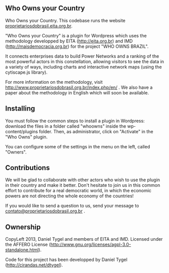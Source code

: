 Who Owns your Country
-------------------

Who Owns your Country. This codebase runs the website [proprietariosdobrasil.eita.org.br](http://proprietariosdobrasil.eita.org.br/).

"Who Owns your Country" is a plugin for Wordpress which uses the methodology developped by EITA (http://eita.org.br) and IMD (http://maisdemocracia.org.br) for the project "WHO OWNS BRAZIL".

It connects enterprises data to build Power Networks and a ranking of the most powerful actors in this constellation, allowing visitors to see the data in a variety of ways, including charts and interactive network maps (using the cytiscape.js library).

For more information on the methodology, visit http://www.proprietariosdobrasil.org.br/index.php/en/ . We also have a paper about the methodology in English which will soon be available.

Installing
-------------------

You must follow the common steps to install a plugin in Wordpress: download the files in a folder called "whoowns" inside the wp-content/plugins folder. Then, as administrator, click on "Activate" in the "Who Owns" plugin.

You can configure some of the settings in the menu on the left, called "Owners".


Contributions
-------------------

We will be glad to collaborate with other actors who wish to use the plugin in their country and make it better. Don't hesitate to join us in this common effort to contribute for a real democratic world, in which the economic powers are not directing the whole economy of the countries!

If you would like to send a question to us, send your message to contato@proprietariosdobrasil.org.br .


Ownership
-------------------

CopyLeft 2013, Daniel Tygel and members of EITA and IMD. Licensed under the AFFERO License (http://www.gnu.org/licenses/agpl-3.0-standalone.html).


Code for this project has been developped by Daniel Tygel (http://cirandas.net/dtygel).

